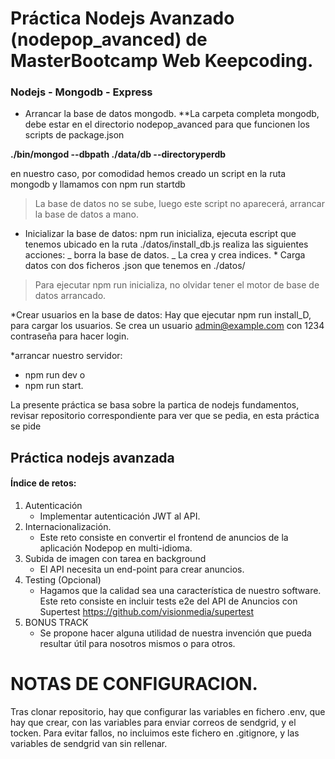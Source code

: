 # Práctica Nodejs Avanzado (nodepop_avanced) de MasterBootcamp Web Keepcoding.

### Nodejs - Mongodb - Express

* Arrancar la base de datos mongodb.
**La carpeta completa mongodb, debe estar en el directorio nodepop_avanced para que funcionen los scripts de package.json

**./bin/mongod --dbpath ./data/db --directoryperdb**

en nuestro caso, por comodidad hemos creado un script en la ruta mongodb y llamamos con npm run startdb

> La base de datos no se sube, luego este script no aparecerá, arrancar la base de datos a mano.

* Inicializar la base de datos: npm run inicializa, ejecuta escript que tenemos ubicado en la ruta ./datos/install_db.js realiza las siguientes acciones:
  _ borra la base de datos.
  _ La crea y crea indices. \* Carga datos con dos ficheros .json que tenemos en ./datos/

> Para ejecutar npm run inicializa, no olvidar tener el motor de base de datos arrancado.

*Crear usuarios en la base de datos:
Hay que ejecutar npm run install_D, para cargar los usuarios. Se crea un usuario admin@example.com con 1234 contraseña para hacer login.

*arrancar nuestro servidor:
- npm run dev   o
- npm run start.

La presente práctica se basa sobre la partica de nodejs fundamentos, revisar repositorio correspondiente para ver que se pedia, en esta práctica se pide

## **Práctica nodejs avanzada**
#### Índice de retos:
1. Autenticación
	* Implementar autenticación JWT al API.
2. Internacionalización.
	* Este reto consiste en convertir el frontend de anuncios de la aplicación Nodepop en
multi-idioma.
3. Subida de imagen con tarea en background
	* El API necesita un end-point para crear anuncios.
4. Testing (Opcional)
	* Hagamos que la calidad sea una característica de nuestro software.
Este reto consiste en incluir tests e2e del API de Anuncios con Supertest
https://github.com/visionmedia/supertest
5. BONUS TRACK
	* Se propone hacer alguna utilidad de nuestra invención que pueda resultar útil para nosotros
mismos o para otros.
# NOTAS DE CONFIGURACION.
Tras clonar repositorio, hay que configurar las variables en fichero .env, que hay que crear, con las variables para enviar correos de sendgrid, y el tocken.
Para evitar fallos, no incluimos este fichero en .gitignore, y las variables  de sendgrid van sin rellenar.



